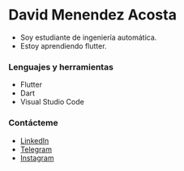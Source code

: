 # David Menendez Acosta

- Soy estudiante de ingeniería automática.
- Estoy aprendiendo flutter.

### Lenguajes y herramientas
- Flutter
- Dart
- Visual Studio Code

### Contácteme 
- [LinkedIn](https://www.linkedin.com/in/david-men%C3%A9ndez-acosta-48a2501b4)
- [Telegram](https://t.me/davidmenendez9901)
- [Instagram](https://www.instagram.com/davidmenendez9901/)
